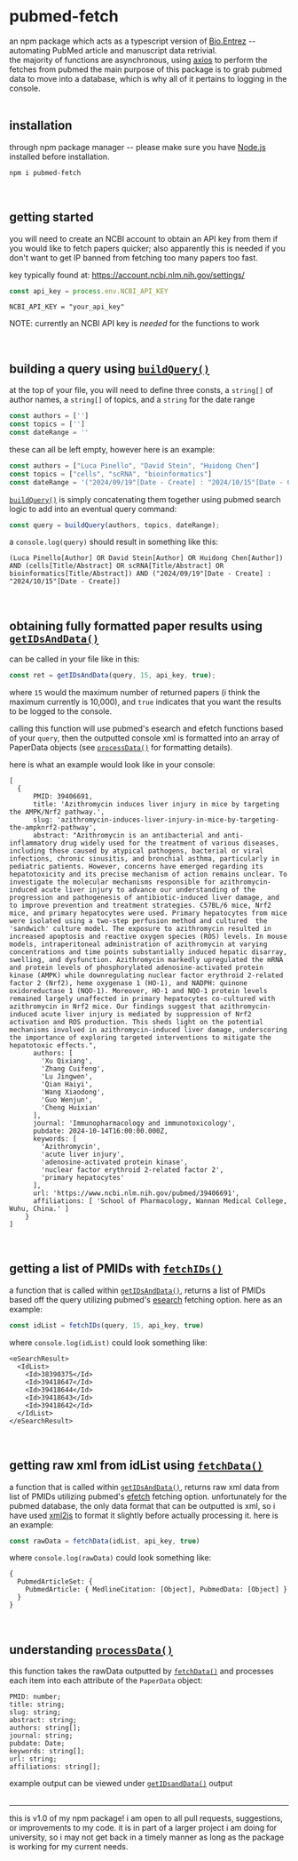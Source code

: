 # pubmed-fetch
an npm package which acts as a typescript version of [Bio.Entrez](https://biopython.org/docs/1.76/api/Bio.Entrez.html) -- automating PubMed article and manuscript data retrivial.  
the majority of functions are asynchronous, using [axios](https://github.com/axios/axios) to perform the fetches from pubmed 
the main purpose of this package is to grab pubmed data to move into a database, which is why all of it pertains to logging in the console. 
<br>
<br>

## installation 
through npm package manager -- please make sure you have [Node.js](https://nodejs.org/en/download/package-manager) installed before installation. 
```
npm i pubmed-fetch
```
<br>

## getting started 

you will need to create an NCBI account to obtain an API key from them if you would like to fetch papers quicker; also apparently this is needed if you don't want to get IP banned from fetching too many papers too fast.

key typically found at: https://account.ncbi.nlm.nih.gov/settings/ 
```index.ts
const api_key = process.env.NCBI_API_KEY
```
```.env
NCBI_API_KEY = "your_api_key"
```
NOTE: currently an NCBI API key is *needed* for the functions to work  

<br>

## building a query using [`buildQuery()`](#building-a-query-using-buildquery)

at the top of your file, you will need to define three consts, a `string[]` of author names, a `string[]` of topics, and a `string` for the date range
```index.ts
const authors = ['']
const topics = ['']
const dateRange = ''
```
these can all be left empty, however here is an example: 
```index.ts
const authors = ["Luca Pinello", "David Stein", "Huidong Chen"]
const topics = ["cells", "scRNA", "bioinformatics"]
const dateRange = '("2024/09/19"[Date - Create] : "2024/10/15"[Date - Create])'
```

[`buildQuery()`](#building-a-query-using-buildquery) is simply concatenating them together using pubmed search logic to add into an eventual query command: 
```index.ts
const query = buildQuery(authors, topics, dateRange);
```
a `console.log(query)` should result in something like this:   
```
(Luca Pinello[Author] OR David Stein[Author] OR Huidong Chen[Author]) AND (cells[Title/Abstract] OR scRNA[Title/Abstract] OR bioinformatics[Title/Abstract]) AND ("2024/09/19"[Date - Create] : "2024/10/15"[Date - Create])
```
<br>

## obtaining fully formatted paper results using [`getIDsAndData()`](#obtaining-fully-formatted-paper-results-using-getidsanddata)
can be called in your file like in this: 
```index.ts
const ret = getIDsAndData(query, 15, api_key, true);
```
where `15` would the maximum number of returned papers (i think the maximum currently is 10,000), and `true` indicates that you want the results to be logged to the console. 

calling this function will use pubmed's esearch and efetch functions based of your `query`, then the outputted console xml is formatted into an array of PaperData objects (see [`processData()`](#understanding-processdata) for formatting details).
<br>

here is what an example would look like in your console: 
```
[
  {
      PMID: 39406691,
      title: 'Azithromycin induces liver injury in mice by targeting the AMPK/Nrf2 pathway.',
      slug: 'azithromycin-induces-liver-injury-in-mice-by-targeting-the-ampknrf2-pathway',
      abstract: "Azithromycin is an antibacterial and anti-inflammatory drug widely used for the treatment of various diseases, including those caused by atypical pathogens, bacterial or viral infections, chronic sinusitis, and bronchial asthma, particularly in pediatric patients. However, concerns have emerged regarding its hepatotoxicity and its precise mechanism of action remains unclear. To investigate the molecular mechanisms responsible for azithromycin-induced acute liver injury to advance our understanding of the progression and pathogenesis of antibiotic-induced liver damage, and to improve prevention and treatment strategies. C57BL/6 mice, Nrf2 mice, and primary hepatocytes were used. Primary hepatocytes from mice were isolated using a two-step perfusion method and cultured  the 'sandwich' culture model. The exposure to azithromycin resulted in increased apoptosis and reactive oxygen species (ROS) levels. In mouse models, intraperitoneal administration of azithromycin at varying concentrations and time points substantially induced hepatic disarray, swelling, and dysfunction. Azithromycin markedly upregulated the mRNA and protein levels of phosphorylated adenosine-activated protein kinase (AMPK) while downregulating nuclear factor erythroid 2-related factor 2 (Nrf2), heme oxygenase 1 (HO-1), and NADPH: quinone oxidoreductase 1 (NQO-1). Moreover, HO-1 and NQO-1 protein levels remained largely unaffected in primary hepatocytes co-cultured with azithromycin in Nrf2 mice. Our findings suggest that azithromycin-induced acute liver injury is mediated by suppression of Nrf2 activation and ROS production. This sheds light on the potential mechanisms involved in azithromycin-induced liver damage, underscoring the importance of exploring targeted interventions to mitigate the hepatotoxic effects.",
      authors: [
        'Xu Qixiang',
        'Zhang Cuifeng',
        'Lu Jingwen',
        'Qian Haiyi',
        'Wang Xiaodong',
        'Guo Wenjun',
        'Cheng Huixian'
      ],
      journal: 'Immunopharmacology and immunotoxicology',
      pubdate: 2024-10-14T16:00:00.000Z,
      keywords: [
        'Azithromycin',
        'acute liver injury',
        'adenosine-activated protein kinase',
        'nuclear factor erythroid 2-related factor 2',
        'primary hepatocytes'
      ],
      url: 'https://www.ncbi.nlm.nih.gov/pubmed/39406691',
      affiliations: [ 'School of Pharmacology, Wannan Medical College, Wuhu, China.' ]
    }
]
```
<br>

## getting a list of PMIDs with [`fetchIDs()`](#getting-a-list-of-pmids-with-fetchids)
a function that is called within [`getIDsAndData()`](#obtaining-fully-formatted-paper-results-using-getidsanddata), returns a list of PMIDs based off the query utilizing pubmed's [esearch](https://www.ncbi.nlm.nih.gov/books/NBK25499/) fetching option.
here as an example: 
```index.ts
const idList = fetchIDs(query, 15, api_key, true)
```
where `console.log(idList)` could look something like: 
```
<eSearchResult>
  <IdList>
    <Id>38390375</Id>
    <Id>39418647</Id>
    <Id>39418644</Id>
    <Id>39418643</Id>
    <Id>39418642</Id>
  </IdList>
</eSearchResult> 
```
<br>

## getting raw xml from idList using [`fetchData()`](#getting-raw-xml-from-idlist-using-fetchdata)
a function that is called within [`getIDsAndData()`](#obtaining-fully-formatted-paper-results-using-getidsanddata), returns raw xml data from list of PMIDs utilizing pubmed's [efetch](https://www.ncbi.nlm.nih.gov/books/NBK25499/) fetching option. unfortunately for the pubmed database, the only data format that can be outputted is xml, so i have used [xml2js](https://www.npmjs.com/package/xml2js) to format it slightly before actually processing it. 
here is an example: 
```index.ts
const rawData = fetchData(idList, api_key, true)
```
where `console.log(rawData)` could look something like: 
```
{
  PubmedArticleSet: {
    PubmedArticle: { MedlineCitation: [Object], PubmedData: [Object] }
  }
}
```
<br>

## understanding [`processData()`](#understanding-processdata)
this function takes the rawData outputted by [`fetchData()`](#getting-raw-xml-from-idlist-using-fetchdata) and processes each item into each attribute of the `PaperData` object: 
```
PMID: number;
title: string;
slug: string;
abstract: string;
authors: string[];
journal: string;
pubdate: Date;
keywords: string[];
url: string;
affiliations: string[];
```
example output can be viewed under [`getIDsandData()`](#obtaining-fully-formatted-paper-results-using-getidsanddata) output  
<br>

---
this is v1.0 of my npm package! i am open to all pull requests, suggestions, or improvements to my code. it is in part of a larger project i am doing for university, so i may not get back in a timely manner as long as the package is working for my current needs. 
